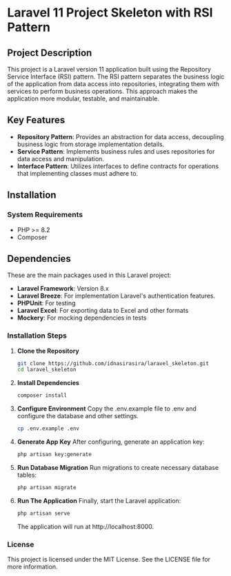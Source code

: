 # Laravel 11 Project Skeleton with RSI Pattern

## Project Description

This project is a Laravel version 11 application built using the Repository Service Interface (RSI) pattern. The RSI pattern separates the business logic of the application from data access into repositories, integrating them with services to perform business operations. This approach makes the application more modular, testable, and maintainable.

## Key Features

-   **Repository Pattern**: Provides an abstraction for data access, decoupling business logic from storage implementation details.
-   **Service Pattern**: Implements business rules and uses repositories for data access and manipulation.
-   **Interface Pattern**: Utilizes interfaces to define contracts for operations that implementing classes must adhere to.

## Installation

### System Requirements

-   PHP >= 8.2
-   Composer

## Dependencies

These are the main packages used in this Laravel project:

-   **Laravel Framework**: Version 8.x
-   **Laravel Breeze**: For implementation Laravel's authentication features.
-   **PHPUnit**: For testing
-   **Laravel Excel**: For exporting data to Excel and other formats
-   **Mockery**: For mocking dependencies in tests

### Installation Steps

1. **Clone the Repository**

    ```bash
    git clone https://github.com/idnasirasira/laravel_skeleton.git
    cd laravel_skeleton
    ```

2. **Install Dependencies**

    ```bash
    composer install
    ```

3. **Configure Environment**
   Copy the .env.example file to .env and configure the database and other settings.

    ```bash
    cp .env.example .env
    ```

4. **Generate App Key**
   After configuring, generate an application key:

    ```bash
    php artisan key:generate
    ```

5. **Run Database Migration**
   Run migrations to create necessary database tables:

    ```bash
    php artisan migrate
    ```

6. **Run The Application**
   Finally, start the Laravel application:

    ```bash
    php artisan serve
    ```

    The application will run at http://localhost:8000.

### License

This project is licensed under the MIT License. See the LICENSE file for more information.
